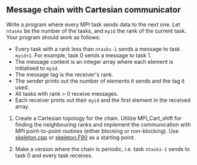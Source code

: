 ## Message chain with Cartesian communicator

Write a program where every MPI task sends data to the next one.
Let `ntasks` be the number of the tasks, and `myid` the rank of the
current task. Your program should work as follows:

- Every task with a rank less than `ntasks-1` sends a message to task
  `myid+1`. For example, task 0 sends a message to task 1.
- The message content is an integer array where each element is initialised to
  `myid`.
- The message tag is the receiver's rank.
- The sender prints out the number of elements it sends and the tag it used.
- All tasks with rank > 0 receive messages.
- Each receiver prints out their `myid` and the first element in the
  received array.

1. Create a Cartesian topology for the chain. Utilize MPI_Cart_shift for finding
   the neighbouring ranks and implement the communication with MPI point-to-point routines 
   (either blocking or non-blocking). Use
   [skeleton.cpp](cpp/skeleton.cpp) or [skeleton.F90](skeleton.F90) 
   as a starting point. 

2. Make a version where the chain is periodic, i.e. task `ntasks-1` sends to task 0
   and every task receives.
